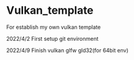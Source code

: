 # Vulkan_template
For establish my own vulkan template

2022/4/2 
First setup git environment

2022/4/9
Finish vulkan glfw gld32(for 64bit env)
